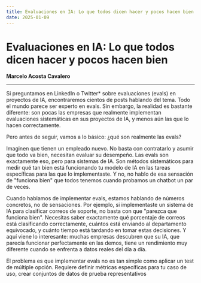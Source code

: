 ```yaml
---
title: Evaluaciones en IA: Lo que todos dicen hacer y pocos hacen bien
date: 2025-01-09
---
```


# Evaluaciones en IA: Lo que todos dicen hacer y pocos hacen bien

**Marcelo Acosta Cavalero**  


---

Si preguntamos en LinkedIn o Twitter\* sobre evaluaciones (evals) en proyectos de IA, encontraremos cientos de posts hablando del tema. Todo el mundo parece ser experto en evals. Sin embargo, la realidad es bastante diferente: son pocas las empresas que realmente implementan evaluaciones sistemáticas en sus proyectos de IA, y menos aún las que lo hacen correctamente.

Pero antes de seguir, vamos a lo básico: ¿qué son realmente las evals?

Imaginen que tienen un empleado nuevo. No basta con contratarlo y asumir que todo va bien, necesitan evaluar su desempeño. Las evals son exactamente eso, pero para sistemas de IA. Son métodos sistemáticos para medir qué tan bien está funcionando tu modelo de IA en las tareas específicas para las que lo implementaste. Y no, no hablo de esa sensación de "funciona bien" que todos tenemos cuando probamos un chatbot un par de veces.

Cuando hablamos de implementar evals, estamos hablando de números concretos, no de sensaciones. Por ejemplo, si implementaste un sistema de IA para clasificar correos de soporte, no basta con que "parezca que funciona bien". Necesitas saber exactamente qué porcentaje de correos está clasificando correctamente, cuántos está enviando al departamento equivocado, y cuánto tiempo está tardando en tomar estas decisiones. Y aquí viene lo interesante: muchas empresas descubren que su IA, que parecía funcionar perfectamente en las demos, tiene un rendimiento muy diferente cuando se enfrenta a datos reales del día a día.

El problema es que implementar evals no es tan simple como aplicar un test de múltiple opción. Requiere definir métricas específicas para tu caso de uso, crear conjuntos de datos de prueba representativos
